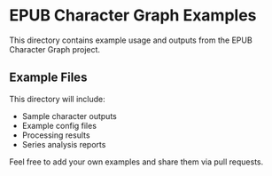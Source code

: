 # EPUB Character Graph Examples

This directory contains example usage and outputs from the EPUB Character Graph project.

## Example Files

This directory will include:

- Sample character outputs
- Example config files
- Processing results
- Series analysis reports

Feel free to add your own examples and share them via pull requests.